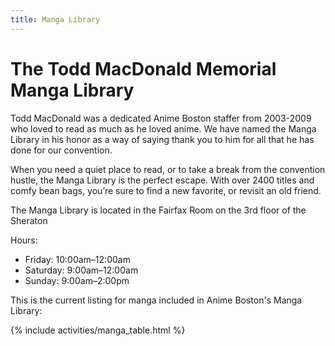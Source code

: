 ```yaml
---
title: Manga Library
---
```

# The Todd MacDonald Memorial Manga Library

Todd MacDonald was a dedicated Anime Boston staffer from 2003-2009 who loved to read as much as he loved anime. We have named the Manga Library in his honor as a way of saying thank you to him for all that he has done for our convention.

When you need a quiet place to read, or to take a break from the convention hustle, the Manga Library is the perfect escape. With over 2400 titles and comfy bean bags, you’re sure to find a new favorite, or revisit an old friend.

The Manga Library is located in the Fairfax Room on the 3rd floor of the Sheraton

Hours:
* Friday: 10:00am–12:00am
* Saturday: 9:00am–12:00am
* Sunday: 9:00am–2:00pm

This is the current listing for manga included in Anime Boston's Manga Library:

{% include activities/manga_table.html %}
